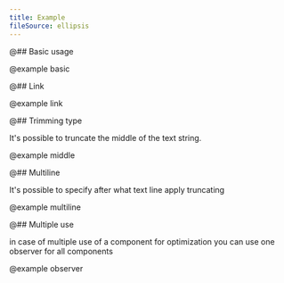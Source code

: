 ```yaml
---
title: Example
fileSource: ellipsis
---
```


@## Basic usage

@example basic

@## Link

@example link

@## Trimming type

It's possible to truncate the middle of the text string.

@example middle

@## Multiline

It's possible to specify after what text line apply truncating

@example multiline

@## Multiple use

in case of multiple use of a component for optimization you can use one observer for all components

@example observer
